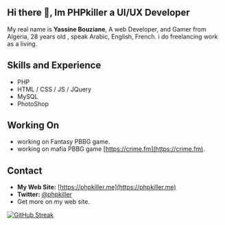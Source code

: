 ## Hi there 👋, Im PHPkiller a UI/UX Developer

My real name is **Yassine Bouziane**, A web Developer, and Gamer from Algeria, 28 years old , speak Arabic, English, French.
i do freelancing work as a living.

## Skills and Experience

- PHP
- HTML / CSS / JS / JQuery
- MySQL
- PhotoShop

## Working On

- working on Fantasy PBBG game.
- working on mafia PBBG game [https://crime.fm](https://crime.fm).

## Contact

- **My Web Site:** [https://phpkiller.me](https://phpkiller.me)  
- **Twitter:** [@phpkiller](https://twitter.com/phpkiller)
- Get more on my web site.

[![GitHub Streak](https://streak-stats.demolab.com?user=agscs&theme=github-dark-blue&date_format=j%2Fn%5B%2FY%5D&mode=weekly&border=3F3F3F)](https://git.io/streak-stats)
